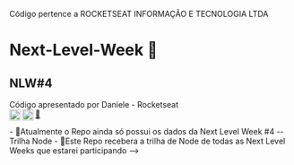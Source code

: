 Código pertence a ROCKETSEAT INFORMAÇÃO E TECNOLOGIA LTDA

# Next-Level-Week 🚀

## NLW#4
  Código apresentado por Daniele - Rocketseat   
  <a href="https://github.com/danileao" target="blank"><img align="left" src="https://cdn.jsdelivr.net/npm/simple-icons@3.0.1/icons/github.svg" alt="Danileao" height="20"    width="20" />
    🚀<a href="https://github.com/Rocketseat" target="blank"><img align="left" src="https://cdn.jsdelivr.net/npm/simple-icons@3.0.1/icons/github.svg" alt="Rocketseat" height="20"    width="20" />
  

  </a>
 - 🚀Atualmente o Repo ainda só possui os dados da Next Level Week #4 -- Trilha Node
 - 🚀Este Repo recebera a trilha de Node de todas as Next Level Weeks que estarei participando
 -->
